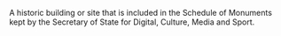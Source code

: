 A historic building or site that is included in the Schedule of Monuments kept by the Secretary of State for Digital, Culture, Media and Sport.